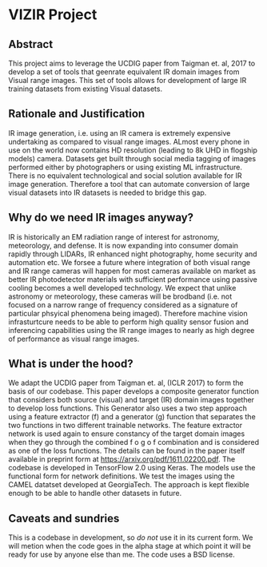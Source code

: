 # VIZIR Project


## Abstract

This project aims to leverage the UCDIG paper from Taigman et. al, 2017 to develop a set of tools that geenrate equivalent IR domain images from Visual range images. This set of tools allows for development of large IR training datasets from existing Visual datasets.

## Rationale and Justification

IR image generation, i.e. using an IR camera is extremely expensive undertaking as compared to visual range images. ALmost every phone in use on the world now contains HD resolution (leading to 8k UHD in flogship models) camera. Datasets get built through social media tagging of images performed either by photographers or using existing ML infrastructure. There is no equivalent technological and social solution available for IR image generation. Therefore a tool that can automate conversion of large visual datasets into IR datasets is needed to bridge this gap.

## Why do we need IR images anyway? 

IR is historically an EM radiation range of interest for astronomy, meteorology, and defense. It is now expanding into consumer domain rapidly through LIDARs, IR enhanced night photography, home security and automation etc. We forsee a future where integration of both visual range and IR range cameras will happen for most cameras available on market as better IR photodetector materials with sufficient performance using passive cooling becomes a well developed technology. We expect that unlike astronomy or meteorology, these cameras will be brodband (i.e. not focused on a narrow range of frequency considered as a signature of particular phsyical phenomena being imaged). Therefore machine vision infrasturtcure needs to be able to perform high quality sensor fusion and inferencing capabilities using the IR range images to nearly as high degree of performance as visual range images.

## What is under the hood?

We adapt the UCDIG paper from Taigman et. al, (ICLR 2017) to form the basis of our codebase. This paper develops a composite generator function that considers both source (visual) and target (IR) domain images together to develop loss functions. This Generator also uses a two step approach using a feature extractor (f) and a generator (g) function that separates the two functions in two different trainable networks. The feature extractor network is used again to ensure constancy of the target domain images when they go through the combined f o g o f combination and is considered as one of the loss functions. The details can be found in the paper itself available in preprint form at https://arxiv.org/pdf/1611.02200.pdf. The codebase is developed in TensorFlow 2.0 using Keras. The models use the functional form for network definitions. We test the images using the CAMEL datatset developed at GeorgiaTech. The approach is kept flexible enough to be able to handle other datasets in future.

## Caveats and sundries

This is a codebase in development, so *do not* use it in its current form. We will metion when the code goes in the alpha stage at which point it will be ready for use by anyone else than me. The code uses a BSD license.
